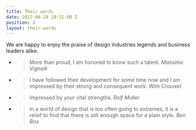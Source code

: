 ```yaml
---
title: Their words
date: 2017-06-28 20:31:00 Z
position: 2
layout: their-words
---
```


We are happy to enjoy the praise of design industries legends and business leaders alike.


- > More than proud, I am honored to know such a talent.
<cite>Massimo Vignelli</cite>

- >I have followed their development for some time now and I am impressed by their strong and consequent work.
<cite>Wim Crouwel</cite>

- >Impressed by your vital strengths.
<cite>Rolf Muller</cite>

- >In a world of design that is too often going to extremes, it is a relief to find that there is still enough space for a plain style.
<cite>Ben Bos</cite>
